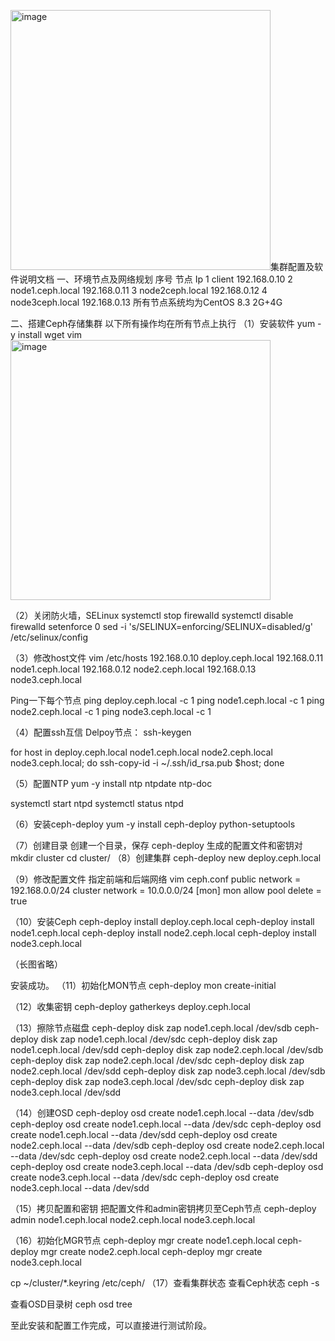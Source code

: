 <img width="416" alt="image" src="https://github.com/wmx1234566/Distributed/assets/87322674/0ede3f0a-47ca-44eb-aa4a-45e6cef1d5cc">集群配置及软件说明文档
一、环境节点及网络规划
序号	节点	Ip
1	client	192.168.0.10
2	node1.ceph.local	192.168.0.11
3	node2ceph.local	192.168.0.12
4	node3ceph.local	192.168.0.13
所有节点系统均为CentOS 8.3 2G+4G

二、搭建Ceph存储集群
以下所有操作均在所有节点上执行
（1）安装软件
yum -y install wget vim
<img width="416" alt="image" src="https://github.com/wmx1234566/Distributed/assets/87322674/630bcebe-3a72-4452-bba2-456d393a8fb2">

（2）关闭防火墙，SELinux
systemctl stop firewalld
systemctl disable firewalld
setenforce 0
sed -i 's/SELINUX=enforcing/SELINUX=disabled/g' /etc/selinux/config

（3）修改host文件
vim /etc/hosts
192.168.0.10 deploy.ceph.local
192.168.0.11 node1.ceph.local
192.168.0.12 node2.ceph.local
192.168.0.13 node3.ceph.local

Ping一下每个节点
ping deploy.ceph.local -c 1
ping node1.ceph.local -c 1
ping node2.ceph.local -c 1
ping node3.ceph.local -c 1

（4）配置ssh互信
Delpoy节点：
ssh-keygen

for host in deploy.ceph.local node1.ceph.local node2.ceph.local
node3.ceph.local; do ssh-copy-id -i ~/.ssh/id_rsa.pub $host; done

（5）配置NTP
yum -y install ntp ntpdate ntp-doc

systemctl start ntpd
systemctl status ntpd

（6）安装ceph-deploy
yum -y install ceph-deploy python-setuptools

（7）创建目录
创建一个目录，保存 ceph-deploy 生成的配置文件和密钥对
mkdir cluster
cd cluster/
（8）创建集群
ceph-deploy new deploy.ceph.local

（9）修改配置文件
指定前端和后端网络
vim ceph.conf
public network = 192.168.0.0/24
cluster network = 10.0.0.0/24
[mon]
mon allow pool delete = true

（10）安装Ceph
ceph-deploy install deploy.ceph.local
ceph-deploy install node1.ceph.local
ceph-deploy install node2.ceph.local
ceph-deploy install node3.ceph.local

（长图省略）

安装成功。
（11）初始化MON节点
ceph-deploy mon create-initial

（12）收集密钥
ceph-deploy gatherkeys deploy.ceph.local

（13）擦除节点磁盘
ceph-deploy disk zap node1.ceph.local /dev/sdb
ceph-deploy disk zap node1.ceph.local /dev/sdc
ceph-deploy disk zap node1.ceph.local /dev/sdd
ceph-deploy disk zap node2.ceph.local /dev/sdb
ceph-deploy disk zap node2.ceph.local /dev/sdc
ceph-deploy disk zap node2.ceph.local /dev/sdd
ceph-deploy disk zap node3.ceph.local /dev/sdb
ceph-deploy disk zap node3.ceph.local /dev/sdc
ceph-deploy disk zap node3.ceph.local /dev/sdd 

（14）创建OSD
ceph-deploy osd create node1.ceph.local --data /dev/sdb
ceph-deploy osd create node1.ceph.local --data /dev/sdc
ceph-deploy osd create node1.ceph.local --data /dev/sdd
ceph-deploy osd create node2.ceph.local --data /dev/sdb
ceph-deploy osd create node2.ceph.local --data /dev/sdc
ceph-deploy osd create node2.ceph.local --data /dev/sdd
ceph-deploy osd create node3.ceph.local --data /dev/sdb
ceph-deploy osd create node3.ceph.local --data /dev/sdc
ceph-deploy osd create node3.ceph.local --data /dev/sdd

（15）拷贝配置和密钥
把配置文件和admin密钥拷贝至Ceph节点
ceph-deploy admin node1.ceph.local node2.ceph.local node3.ceph.local

（16）初始化MGR节点
ceph-deploy mgr create node1.ceph.local
ceph-deploy mgr create node2.ceph.local
ceph-deploy mgr create node3.ceph.local

cp ~/cluster/*.keyring /etc/ceph/
（17）查看集群状态
查看Ceph状态
ceph -s

查看OSD目录树
ceph osd tree

至此安装和配置工作完成，可以直接进行测试阶段。
